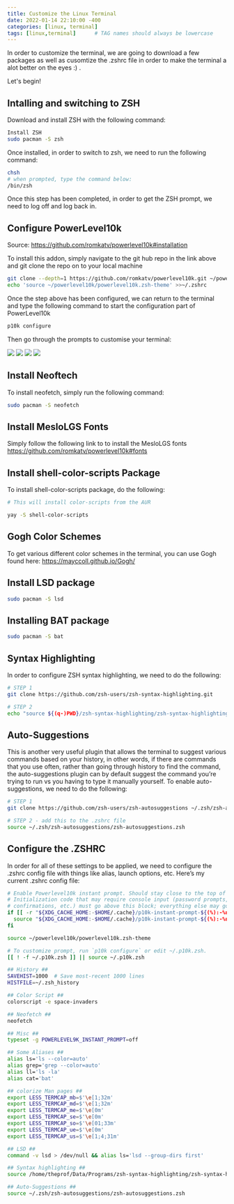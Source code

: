 ```yaml
---
title: Customize the Linux Terminal
date: 2022-01-14 22:10:00 -400
categories: [linux, terminal]
tags: [linux,terminal]      # TAG names should always be lowercase
---
```


In order to customize the terminal, we are going to download a few packages as well as cusomtize the .zshrc file in order to make the terminal a alot better on the eyes :) . 

Let's begin!

## Intalling and switching to ZSH

Download and install ZSH with the following command:

```bash
Install ZSH
sudo pacman -S zsh
```
Once installed, in order to switch to zsh, we need to run the following command:

```bash
chsh
# when prompted, type the command below:
/bin/zsh
```

Once this step has been completed, in order to get the ZSH prompt, we need to log off and log back in.

## Configure PowerLevel10k

Source: <a href="Source: https://github.com/romkatv/powerlevel10k#installation">https://github.com/romkatv/powerlevel10k#installation</a>

To install this addon, simply navigate to the git hub repo in the link above and git clone the repo on to your local machine

```bash
git clone --depth=1 https://github.com/romkatv/powerlevel10k.git ~/powerlevel10k
echo 'source ~/powerlevel10k/powerlevel10k.zsh-theme' >>~/.zshrc
```
Once the step above has been configured, we can return to the terminal and type the following command to start the configuration part of PowerLevel10k

```bash
p10k configure
```
Then go through the prompts to customise your terminal:

<img src="/assets/img/powerlevel10k.png">
<img src="/assets/img/powerlevel10k_1.png">
<img src="/assets/img/powerlevel10k_2.png">
<img src="/assets/img/powerlevel10k_3.png">

## Install Neoftech

To install neofetch, simply run the following command:

```bash
sudo pacman -S neofetch
```

## Install MesloLGS Fonts

Simply follow the following link to to install the MesloLGS fonts
https://github.com/romkatv/powerlevel10k#fonts


## Install shell-color-scripts Package

To install shell-color-scripts package, do the following:

```bash
# This will install color-scripts from the AUR

yay -S shell-color-scripts
```

## Gogh Color Schemes

To get various different color schemes in the terminal, you can use Gogh found here: https://mayccoll.github.io/Gogh/

## Install LSD package

```bash
sudo pacman -S lsd
```

## Installing BAT package

```bash
sudo pacman -S bat
```

## Syntax Highlighting

In order to configure ZSH syntax highlighting, we need to do the following:

```bash
# STEP 1
git clone https://github.com/zsh-users/zsh-syntax-highlighting.git

# STEP 2
echo "source ${(q-)PWD}/zsh-syntax-highlighting/zsh-syntax-highlighting.zsh" >> ${ZDOTDIR:-$HOME}/.zshrc
```

## Auto-Suggestions

This is another very useful plugin that allows the terminal to suggest various commands based on your history, in other words, if there are commands that you use often, rather than going through history to find the command, the auto-suggestions plugin can by default suggest the command you’re trying to run vs you having to type it manually yourself. To enable auto-suggestions, we need to do the following:

```bash
# STEP 1
git clone https://github.com/zsh-users/zsh-autosuggestions ~/.zsh/zsh-autosuggestions

# STEP 2 - add this to the .zshrc file
source ~/.zsh/zsh-autosuggestions/zsh-autosuggestions.zsh
```

## Configure the .ZSHRC

In order for all of these settings to be applied, we need to configure the .zshrc config file with things like alias, launch options, etc. Here’s my current .zshrc config file:

```bash
# Enable Powerlevel10k instant prompt. Should stay close to the top of ~/.zshrc.
# Initialization code that may require console input (password prompts, [y/n]
# confirmations, etc.) must go above this block; everything else may go below.
if [[ -r "${XDG_CACHE_HOME:-$HOME/.cache}/p10k-instant-prompt-${(%):-%n}.zsh" ]]; then
  source "${XDG_CACHE_HOME:-$HOME/.cache}/p10k-instant-prompt-${(%):-%n}.zsh"
fi

source ~/powerlevel10k/powerlevel10k.zsh-theme

# To customize prompt, run `p10k configure` or edit ~/.p10k.zsh.
[[ ! -f ~/.p10k.zsh ]] || source ~/.p10k.zsh

## History ##
SAVEHIST=1000  # Save most-recent 1000 lines
HISTFILE=~/.zsh_history

## Color Script ##
colorscript -e space-invaders

## Neofetch ##
neofetch

## Misc ##
typeset -g POWERLEVEL9K_INSTANT_PROMPT=off

## Some Aliases ##
alias ls='ls --color=auto'
alias grep='grep --color=auto'
alias ll='ls -la'
alias cat='bat'

## colorize Man pages ##
export LESS_TERMCAP_mb=$'\e[1;32m'
export LESS_TERMCAP_md=$'\e[1;32m'
export LESS_TERMCAP_me=$'\e[0m'
export LESS_TERMCAP_se=$'\e[0m'
export LESS_TERMCAP_so=$'\e[01;33m'
export LESS_TERMCAP_ue=$'\e[0m'
export LESS_TERMCAP_us=$'\e[1;4;31m'

## LSD ##
command -v lsd > /dev/null && alias ls='lsd --group-dirs first'

## Syntax highlighting ##
source /home/theprof/Data/Programs/zsh-syntax-highlighting/zsh-syntax-highlighting.zsh

## Auto-Suggestions ##
source ~/.zsh/zsh-autosuggestions/zsh-autosuggestions.zsh
```